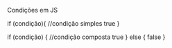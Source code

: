 Condições em JS

if (condição){ //condição simples
    true
}

if (condição) { //condição composta
    true
} else {
    false
}